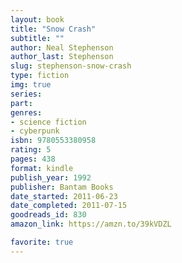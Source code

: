 ```yaml
---
layout: book
title: "Snow Crash"
subtitle: ""
author: Neal Stephenson
author_last: Stephenson
slug: stephenson-snow-crash
type: fiction
img: true
series: 
part: 
genres:
- science fiction
- cyberpunk
isbn: 9780553380958
rating: 5
pages: 438
format: kindle
publish_year: 1992
publisher: Bantam Books
date_started: 2011-06-23
date_completed: 2011-07-15
goodreads_id: 830
amazon_link: https://amzn.to/39kVDZL

favorite: true
---
```

